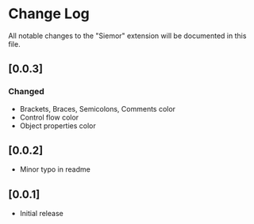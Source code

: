# Change Log

All notable changes to the "Siemor" extension will be documented in this file.

## [0.0.3]

### Changed

* Brackets, Braces, Semicolons, Comments color
* Control flow color
* Object properties color

## [0.0.2]

* Minor typo in readme

## [0.0.1]

* Initial release
